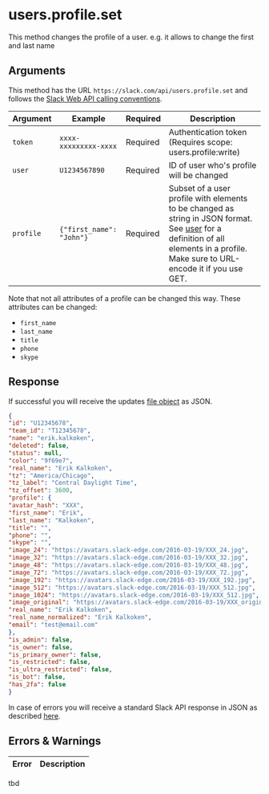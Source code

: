 # users.profile.set
This method changes the profile of a user. e.g. it allows to change the first and last name

## Arguments
This method has the URL `https://slack.com/api/users.profile.set` and follows the [Slack Web API calling conventions](https://api.slack.com/web#basics).

Argument|Example|Required|Description
--------|-------|--------|-----------
`token`|`xxxx-xxxxxxxxx-xxxx`|Required|Authentication token (Requires scope: users.profile:write)
`user`|`U1234567890`|Required|ID of user who's profile will be changed
`profile`|`{"first_name": "John"}`|Required|Subset of a user profile with elements to be changed as string in JSON format. See [user](https://api.slack.com/types/user) for a definition of all elements in a profile. Make sure to URL-encode it if you use GET.

Note that not all attributes of a profile can be changed this way. These attributes can be changed:
- `first_name`
- `last_name`
- `title`
- `phone`
- `skype`

## Response
If successful you will receive the updates [file object](https://api.slack.com/types/file) as JSON.

```json
{
"id": "U12345678",
"team_id": "T12345678",
"name": "erik.kalkoken",
"deleted": false,
"status": null,
"color": "9f69e7",
"real_name": "Erik Kalkoken",
"tz": "America/Chicago",
"tz_label": "Central Daylight Time",
"tz_offset": 3600,
"profile": {
"avatar_hash": "XXX",
"first_name": "Erik",
"last_name": "Kalkoken",
"title": "",
"phone": "",
"skype": "",
"image_24": "https://avatars.slack-edge.com/2016-03-19/XXX_24.jpg",
"image_32": "https://avatars.slack-edge.com/2016-03-19/XXX_32.jpg",
"image_48": "https://avatars.slack-edge.com/2016-03-19/XXX_48.jpg",
"image_72": "https://avatars.slack-edge.com/2016-03-19/XXX_72.jpg",
"image_192": "https://avatars.slack-edge.com/2016-03-19/XXX_192.jpg",
"image_512": "https://avatars.slack-edge.com/2016-03-19/XXX_512.jpg",
"image_1024": "https://avatars.slack-edge.com/2016-03-19/XXX_512.jpg",
"image_original": "https://avatars.slack-edge.com/2016-03-19/XXX_original.jpg",
"real_name": "Erik Kalkoken",
"real_name_normalized": "Erik Kalkoken",
"email": "test@email.com"
},
"is_admin": false,
"is_owner": false,
"is_primary_owner": false,
"is_restricted": false,
"is_ultra_restricted": false,
"is_bot": false,
"has_2fa": false
}
```
In case of errors you will receive a standard Slack API response in JSON as described [here](https://api.slack.com/web#basics).
## Errors & Warnings
Error|Description
--------|-------
tbd
